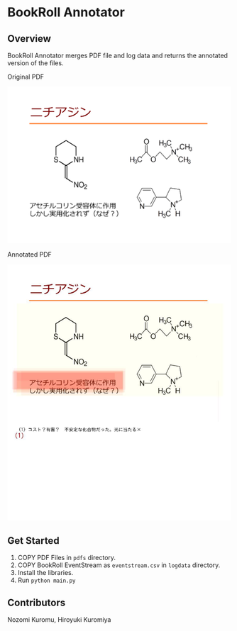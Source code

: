 # BookRoll Annotator

## Overview
BookRoll Annotator merges PDF file and log data and returns the annotated version of the files.

Original PDF

![original](docs/original_img.png)

Annotated PDF 

![annotated](docs/annotated_img.png)

## Get Started

1. COPY PDF Files in `pdfs` directory.
2. COPY BookRoll EventStream as `eventstream.csv` in `logdata` directory. 
3. Install the libraries.
4. Run `python main.py`

## Contributors
Nozomi Kuromu, Hiroyuki Kuromiya